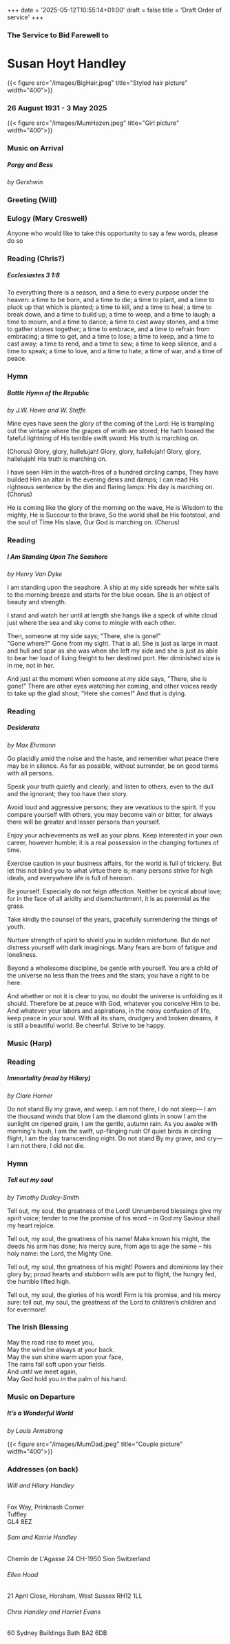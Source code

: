 +++
date = '2025-05-12T10:55:14+01:00'
draft = false
title = 'Draft Order of service'
+++

### The Service to Bid Farewell to

# Susan Hoyt Handley

{{< figure src="/images/BigHair.jpeg" title="Styled hair picture" width="400">}}

### 26 August 1931 - 3 May 2025

{{< figure src="/images/MumHazen.jpeg" title="Girl picture" width="400">}}

### Music on Arrival
##### Porgy and Bess
*by Gershwin*

### Greeting (Will)

### Eulogy (Mary Creswell)

Anyone who would like to take this opportunity to say a few words, please do so
### Reading (Chris?)

##### Ecclesiastes 3 1:8

To everything there is a season, and a time to every purpose under the heaven:
a time to be born, and a time to die;
a time to plant, and a time to pluck up that which is planted; 
a time to kill, and a time to heal;
a time to break down, and a time to build up; 
a time to weep, and a time to laugh;
a time to mourn, and a time to dance; 
a time to cast away stones, and a time to gather stones together;
a time to embrace, and a time to refrain from embracing; 
a time to get, and a time to lose;
a time to keep, and a time to cast away; 
a time to rend, and a time to sew;
a time to keep silence, and a time to speak; 
a time to love, and a time to hate;
a time of war, and a time of peace. 

### Hymn
##### Battle Hymn of the Republic
*by J.W. Howe and W. Steffe*

Mine eyes have seen the glory of the coming of the Lord:
He is trampling out the vintage where the grapes of wrath are stored;
He hath loosed the fateful lightning of His terrible swift sword:
His truth is marching on.

(Chorus)
Glory, glory, hallelujah!
Glory, glory, hallelujah!
Glory, glory, hallelujah!
His truth is marching on.

I have seen Him in the watch-fires of a hundred circling camps,
They have builded Him an altar in the evening dews and damps;
I can read His righteous sentence by the dim and flaring lamps:
His day is marching on.
(Chorus)

He is coming like the glory of the morning on the wave,
He is Wisdom to the mighty, He is Succour to the brave,
So the world shall be His footstool, and the soul of Time His slave,
Our God is marching on.
(Chorus)

### Reading
##### I Am Standing Upon The Seashore
*by Henry Van Dyke*

I am standing upon the seashore.
A ship at my side spreads her white
sails to the morning breeze and starts for the blue ocean.
She is an object of beauty and strength.

I stand and watch her until at length
she hangs like a speck of white cloud
just where the sea and sky come
to mingle with each other.

Then, someone at my side says;
"There, she is gone!"  
"Gone where?"
Gone from my sight. That is all.
She is just as large in mast and hull
and spar as she was when she left my side
and she is just as able to bear her
load of living freight to her destined port.
Her diminished size is in me, not in her.

And just at the moment when someone
at my side says, "There, she is gone!"
There are other eyes watching her coming,
and other voices ready to take up the glad shout;
"Here she comes!"
And that is dying.

### Reading
##### Desiderata
*by Max Ehrmann*

Go placidly amid the noise and the haste, and remember what peace there may be in silence. As far as possible, without surrender, be on good terms with all persons.

Speak your truth quietly and clearly; and listen to others, even to the dull and the ignorant; they too have their story.

Avoid loud and aggressive persons; they are vexatious to the spirit. If you compare yourself with others, you may become vain or bitter, for always there will be greater and lesser persons than yourself.

Enjoy your achievements as well as your plans. Keep interested in your own career, however humble; it is a real possession in the changing fortunes of time.

Exercise caution in your business affairs, for the world is full of trickery. But let this not blind you to what virtue there is; many persons strive for high ideals, and everywhere life is full of heroism.

Be yourself. Especially do not feign affection. Neither be cynical about love; for in the face of all aridity and disenchantment, it is as perennial as the grass.

Take kindly the counsel of the years, gracefully surrendering the things of youth.

Nurture strength of spirit to shield you in sudden misfortune. But do not distress yourself with dark imaginings. Many fears are born of fatigue and loneliness.

Beyond a wholesome discipline, be gentle with yourself. You are a child of the universe no less than the trees and the stars; you have a right to be here.

And whether or not it is clear to you, no doubt the universe is unfolding as it should. Therefore be at peace with God, whatever you conceive Him to be. And whatever your labors and aspirations, in the noisy confusion of life, keep peace in your soul. With all its sham, drudgery and broken dreams, it is still a beautiful world. Be cheerful. Strive to be happy.

### Music (Harp)

### Reading
##### Immortality (read by Hillary)
*by Clare Horner*

Do not stand By my grave, and weep.
I am not there, I do not sleep—
I am the thousand winds that blow
I am the diamond glints in snow
I am the sunlight on ripened grain,
I am the gentle, autumn rain.
As you awake with morning's hush,
I am the swift, up-flinging rush
Of quiet birds in circling flight,
I am the day transcending night.
Do not stand
By my grave, and cry—
I am not there,
I did not die.

### Hymn
##### Tell out my soul
*by Timothy Dudley-Smith*

Tell out, my soul, the greatness of the Lord!
Unnumbered blessings give my spirit voice;
tender to me the promise of his word –
in God my Saviour shall my heart rejoice.

Tell out, my soul, the greatness of his name!
Make known his might, the deeds his arm has done;
his mercy sure, from age to age the same –
his holy name: the Lord, the Mighty One.

Tell out, my soul, the greatness of his might!
Powers and dominions lay their glory by;
proud hearts and stubborn wills are put to flight,
the hungry fed, the humble lifted high.

Tell out, my soul, the glories of his word!
Firm is his promise, and his mercy sure:
tell out, my soul, the greatness of the Lord
to children’s children and for evermore!

### The Irish Blessing

May the road rise to meet you,  
May the wind be always at your back.  
May the sun shine warm upon your face,  
The rains fall soft upon your fields.  
And until we meet again,  
May God hold you in the palm of his hand.
### Music on Departure

##### It’s a Wonderful World
*by Louis Armstrong*

{{< figure src="/images/MumDad.jpeg" title="Couple picture" width="400">}}

### Addresses  (on back)

###### Will and Hilary Handley
Fox Way, Prinknash Corner  
Tuffley  
GL4 8EZ
###### Sam and Karrie Handley
Chemin de L'Agasse 24
CH-1950 Sion
Switzerland
###### Ellen Hoad
21 April Close,
Horsham,
West Sussex
RH12 1LL
###### Chris Handley and Harriet Evans
60 Sydney Buildings
Bath BA2 6DB